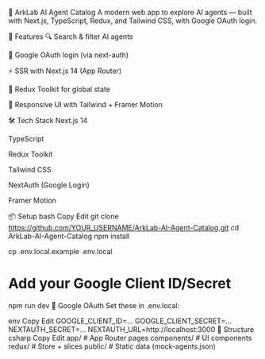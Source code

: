 🧠 ArkLab AI Agent Catalog
A modern web app to explore AI agents — built with Next.js, TypeScript, Redux, and Tailwind CSS, with Google OAuth login.

🚀 Features
🔍 Search & filter AI agents

🔐 Google OAuth login (via next-auth)

⚡ SSR with Next.js 14 (App Router)

💾 Redux Toolkit for global state

🎨 Responsive UI with Tailwind + Framer Motion

🛠 Tech Stack
Next.js 14

TypeScript

Redux Toolkit

Tailwind CSS

NextAuth (Google Login)

Framer Motion

📦 Setup
bash
Copy
Edit
git clone https://github.com/YOUR_USERNAME/ArkLab-AI-Agent-Catalog.git
cd ArkLab-AI-Agent-Catalog
npm install

cp .env.local.example .env.local
# Add your Google Client ID/Secret

npm run dev
🔐 Google OAuth
Set these in .env.local:

env
Copy
Edit
GOOGLE_CLIENT_ID=...
GOOGLE_CLIENT_SECRET=...
NEXTAUTH_SECRET=...
NEXTAUTH_URL=http://localhost:3000
📂 Structure
csharp
Copy
Edit
app/        # App Router pages
components/ # UI components
redux/      # Store + slices
public/     # Static data (mock-agents.json)

